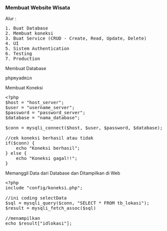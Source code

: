 ### Membuat Website Wisata

Alur :

<pre>
1. Buat Database
2. Membuat koneksi
3. Buat Service (CRUD - Create, Read, Update, Delete)
4. UI
5. Sistem Authentication
6. Testing
7. Production
</pre>

Membuat Database

<pre>
phpmyadmin
</pre>

Membuat Koneksi

<pre>
&lt;?php
$host = "host_server";
$user = "username_server";
$password = "password_server";
$database = "nama_database";

$conn = mysqli_connect($host, $user, $password, $database);

//cek koneksi berhasil atau tidak
if($conn) {
    echo "Koneksi berhasil";
} else {
    echo "Koneksi gagal!!";
}
</pre>

Memanggil Data dari Database dan Ditampilkan di Web

<pre>
&lt;?php
include "config/koneksi.php";

//ini coding selectData
$sql = mysqli_query($conn, "SELECT * FROM tb_lokasi");
$result = mysqli_fetch_assoc($sql)

//menampilkan
echo $result["idlokasi"];

</pre>
